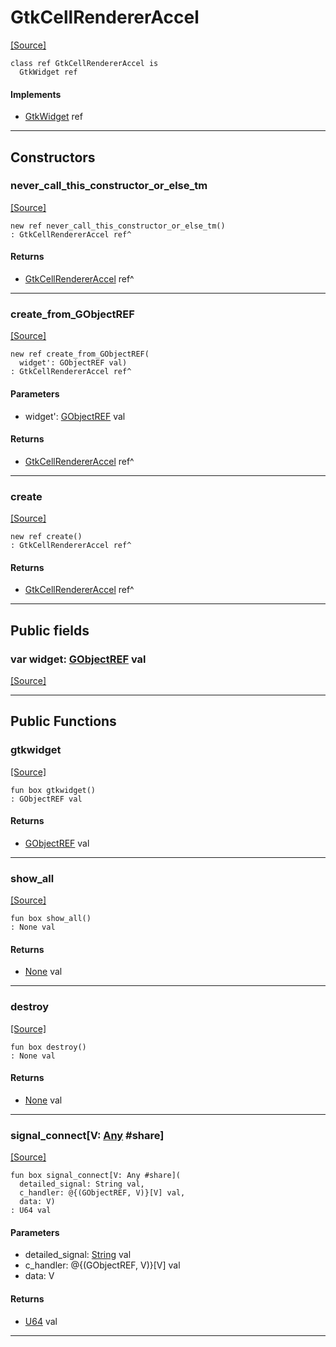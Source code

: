 # GtkCellRendererAccel
<span class="source-link">[[Source]](src/gtk3/GtkCellRendererAccel.md#L6)</span>
```pony
class ref GtkCellRendererAccel is
  GtkWidget ref
```

#### Implements

* [GtkWidget](gtk3-GtkWidget.md) ref

---

## Constructors

### never_call_this_constructor_or_else_tm
<span class="source-link">[[Source]](src/gtk3/GtkCellRendererAccel.md#L10)</span>


```pony
new ref never_call_this_constructor_or_else_tm()
: GtkCellRendererAccel ref^
```

#### Returns

* [GtkCellRendererAccel](gtk3-GtkCellRendererAccel.md) ref^

---

### create_from_GObjectREF
<span class="source-link">[[Source]](src/gtk3/GtkCellRendererAccel.md#L13)</span>


```pony
new ref create_from_GObjectREF(
  widget': GObjectREF val)
: GtkCellRendererAccel ref^
```
#### Parameters

*   widget': [GObjectREF](gtk3-..-gobject-GObjectREF.md) val

#### Returns

* [GtkCellRendererAccel](gtk3-GtkCellRendererAccel.md) ref^

---

### create
<span class="source-link">[[Source]](src/gtk3/GtkCellRendererAccel.md#L17)</span>


```pony
new ref create()
: GtkCellRendererAccel ref^
```

#### Returns

* [GtkCellRendererAccel](gtk3-GtkCellRendererAccel.md) ref^

---

## Public fields

### var widget: [GObjectREF](gtk3-..-gobject-GObjectREF.md) val
<span class="source-link">[[Source]](src/gtk3/GtkCellRendererAccel.md#L7)</span>



---

## Public Functions

### gtkwidget
<span class="source-link">[[Source]](src/gtk3/GtkCellRendererAccel.md#L9)</span>


```pony
fun box gtkwidget()
: GObjectREF val
```

#### Returns

* [GObjectREF](gtk3-..-gobject-GObjectREF.md) val

---

### show_all
<span class="source-link">[[Source]](src/gtk3/GtkWidget.md#L4)</span>


```pony
fun box show_all()
: None val
```

#### Returns

* [None](builtin-None.md) val

---

### destroy
<span class="source-link">[[Source]](src/gtk3/GtkWidget.md#L7)</span>


```pony
fun box destroy()
: None val
```

#### Returns

* [None](builtin-None.md) val

---

### signal_connect\[V: [Any](builtin-Any.md) #share\]
<span class="source-link">[[Source]](src/gtk3/GtkWidget.md#L10)</span>


```pony
fun box signal_connect[V: Any #share](
  detailed_signal: String val,
  c_handler: @{(GObjectREF, V)}[V] val,
  data: V)
: U64 val
```
#### Parameters

*   detailed_signal: [String](builtin-String.md) val
*   c_handler: @{(GObjectREF, V)}[V] val
*   data: V

#### Returns

* [U64](builtin-U64.md) val

---


